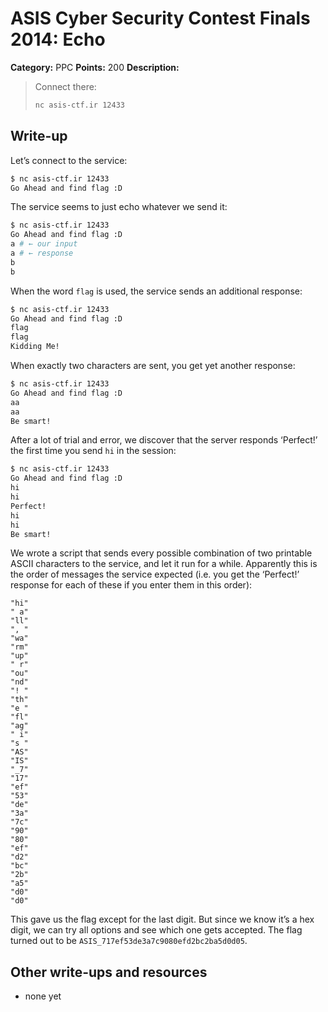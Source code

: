 # ASIS Cyber Security Contest Finals 2014: Echo

**Category:** PPC
**Points:** 200
**Description:**

> Connect there:
>
> ```bash
> nc asis-ctf.ir 12433
> ```

## Write-up

Let’s connect to the service:

```bash
$ nc asis-ctf.ir 12433
Go Ahead and find flag :D
```

The service seems to just echo whatever we send it:

```bash
$ nc asis-ctf.ir 12433
Go Ahead and find flag :D
a # ← our input
a # ← response
b
b
```

When the word `flag` is used, the service sends an additional response:

```bash
$ nc asis-ctf.ir 12433
Go Ahead and find flag :D
flag
flag
Kidding Me!
```

When exactly two characters are sent, you get yet another response:

```bash
$ nc asis-ctf.ir 12433
Go Ahead and find flag :D
aa
aa
Be smart!
```

After a lot of trial and error, we discover that the server responds ‘Perfect!’ the first time you send `hi` in the session:

```bash
$ nc asis-ctf.ir 12433
Go Ahead and find flag :D
hi
hi
Perfect!
hi
hi
Be smart!
```

We wrote a script that sends every possible combination of two printable ASCII characters to the service, and let it run for a while. Apparently this is the order of messages the service expected (i.e. you get the ‘Perfect!’ response for each of these if you enter them in this order):

```
"hi"
" a"
"ll"
", "
"wa"
"rm"
"up"
" r"
"ou"
"nd"
"! "
"th"
"e "
"fl"
"ag"
" i"
"s "
"AS"
"IS"
"_7"
"17"
"ef"
"53"
"de"
"3a"
"7c"
"90"
"80"
"ef"
"d2"
"bc"
"2b"
"a5"
"d0"
"d0"
```

This gave us the flag except for the last digit. But since we know it’s a hex digit, we can try all options and see which one gets accepted. The flag turned out to be `ASIS_717ef53de3a7c9080efd2bc2ba5d0d05`.

## Other write-ups and resources

* none yet
